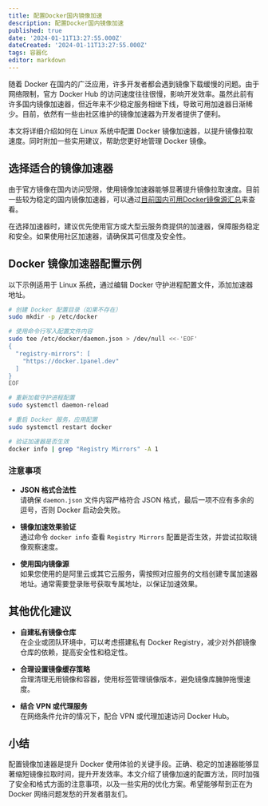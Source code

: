 ```yaml
---
title: 配置Docker国内镜像加速
description: 配置Docker国内镜像加速
published: true
date: '2024-01-11T13:27:55.000Z'
dateCreated: '2024-01-11T13:27:55.000Z'
tags: 容器化
editor: markdown
---
```


随着 Docker 在国内的广泛应用，许多开发者都会遇到镜像下载缓慢的问题。由于网络限制，官方 Docker Hub 的访问速度往往很慢，影响开发效率。虽然此前有许多国内镜像加速器，但近年来不少稳定服务相继下线，导致可用加速器日渐稀少。目前，依然有一些由社区维护的镜像加速器为开发者提供了便利。

本文将详细介绍如何在 Linux 系统中配置 Docker 镜像加速器，以提升镜像拉取速度。同时附加一些实用建议，帮助您更好地管理 Docker 镜像。

<!-- more -->

## 选择适合的镜像加速器

由于官方镜像在国内访问受限，使用镜像加速器能够显著提升镜像拉取速度。目前一些较为稳定的国内镜像加速器，可以通过[目前国内可用Docker镜像源汇总](https://www.coderjia.cn/archives/dba3f94c-a021-468a-8ac6-e840f85867ea)来查看。

在选择加速器时，建议优先使用官方或大型云服务商提供的加速器，保障服务稳定和安全。如果使用社区加速器，请确保其可信度及安全性。

## Docker 镜像加速器配置示例

以下示例适用于 Linux 系统，通过编辑 Docker 守护进程配置文件，添加加速器地址。

```bash
# 创建 Docker 配置目录（如果不存在）
sudo mkdir -p /etc/docker

# 使用命令行写入配置文件内容
sudo tee /etc/docker/daemon.json > /dev/null <<-'EOF'
{
  "registry-mirrors": [
    "https://docker.1panel.dev"
  ]
}
EOF

# 重新加载守护进程配置
sudo systemctl daemon-reload

# 重启 Docker 服务，应用配置
sudo systemctl restart docker

# 验证加速器是否生效
docker info | grep "Registry Mirrors" -A 1
```

### 注意事项

- **JSON 格式合法性**  
  请确保 `daemon.json` 文件内容严格符合 JSON 格式，最后一项不应有多余的逗号，否则 Docker 启动会失败。

- **镜像加速效果验证**  
  通过命令 `docker info` 查看 `Registry Mirrors` 配置是否生效，并尝试拉取镜像观察速度。

- **使用国内镜像源**  
  如果您使用的是阿里云或其它云服务，需按照对应服务的文档创建专属加速器地址。通常需要登录账号获取专属地址，以保证加速效果。

## 其他优化建议

- **自建私有镜像仓库**  
  在企业或团队环境中，可以考虑搭建私有 Docker Registry，减少对外部镜像仓库的依赖，提高安全性和稳定性。

- **合理设置镜像缓存策略**  
  合理清理无用镜像和容器，使用标签管理镜像版本，避免镜像库臃肿拖慢速度。

- **结合 VPN 或代理服务**  
  在网络条件允许的情况下，配合 VPN 或代理加速访问 Docker Hub。

## 小结

配置镜像加速器是提升 Docker 使用体验的关键手段。正确、稳定的加速器能够显著缩短镜像拉取时间，提升开发效率。本文介绍了镜像加速的配置方法，同时加强了安全和格式方面的注意事项，以及一些实用的优化方案。希望能够帮到正在为 Docker 网络问题发愁的开发者朋友们。